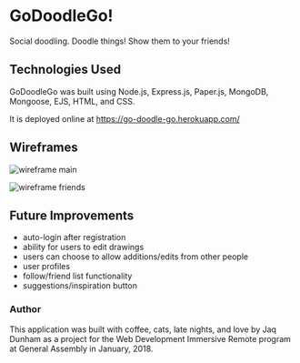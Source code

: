 # GoDoodleGo!

Social doodling. Doodle things! Show them to your friends!

## Technologies Used

GoDoodleGo was built using Node.js, Express.js, Paper.js, MongoDB, Mongoose, EJS, HTML, and CSS.

It is deployed online at https://go-doodle-go.herokuapp.com/

## Wireframes

![wireframe main](http://jaqdunham.com/images/wireframe%20main.png)

![wireframe friends](http://jaqdunham.com/images/wireframe%20friends.png)

## Future Improvements
- auto-login after registration
- ability for users to edit drawings
- users can choose to allow additions/edits from other people
- user profiles
- follow/friend list functionality
- suggestions/inspiration button

### Author

This application was built with coffee, cats, late nights, and love by Jaq Dunham as a project for the Web Development Immersive Remote program at General Assembly in January, 2018.
